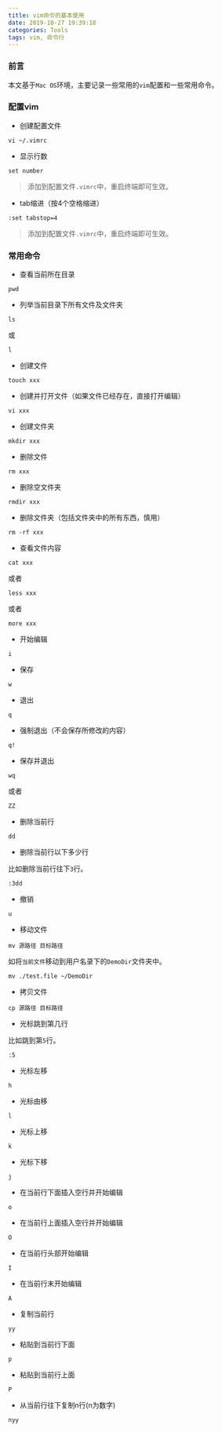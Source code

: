 ```yaml
---
title: vim命令的基本使用
date: 2019-10-27 19:39:18
categories: Tools
tags: vim, 命令行
---
```


### 前言

本文基于`Mac OS`环境，主要记录一些常用的`vim`配置和一些常用命令。

### 配置vim

- 创建配置文件

```
vi ~/.vimrc
```

* 显示行数

```
set number
```

> 添加到配置文件`.vimrc`中，重启终端即可生效。

* tab缩进（按4个空格缩进）

```
:set tabstop=4
```

> 添加到配置文件`.vimrc`中，重启终端即可生效。

### 常用命令

- 查看当前所在目录

```
pwd
```

- 列举当前目录下所有文件及文件夹

```
ls
```

或

```
l
```

- 创建文件

```
touch xxx
```

- 创建并打开文件（如果文件已经存在，直接打开编辑）

```
vi xxx
```

- 创建文件夹

```
mkdir xxx
```

- 删除文件

```
rm xxx
```

- 删除空文件夹

```
rmdir xxx
```

- 删除文件夹（包括文件夹中的所有东西，慎用）

```
rm -rf xxx
```

- 查看文件内容

```
cat xxx
```

或者

```
less xxx
```

或者

```
more xxx
```

- 开始编辑

```
i
```

- 保存

```
w
```

- 退出

```
q
```

- 强制退出（不会保存所修改的内容）

```
q!
```

- 保存并退出

```
wq
```

或者

```
ZZ
```

- 删除当前行

```
dd
```

- 删除当前行以下多少行

比如删除当前行往下`3`行。

```
:3dd
```

- 撤销

```
u
```

- 移动文件

```
mv 源路径 目标路径
```

如将`当前文件`移动到用户名录下的`DemoDir`文件夹中。

```
mv ./test.file ~/DemoDir
```

- 拷贝文件

```
cp 源路径 目标路径
```

- 光标跳到第几行

比如跳到第`5`行。

```
:5
```

- 光标左移

```
h
```

- 光标由移

```
l
```

- 光标上移

```
k
```

- 光标下移

```
j
```

- 在当前行下面插入空行并开始编辑

```
o
```

- 在当前行上面插入空行并开始编辑

```
O
```

- 在当前行头部开始编辑

```
I
```

- 在当前行末开始编辑

```
A
```

- 复制当前行

```
yy
```

- 粘贴到当前行下面

```
p
```

- 粘贴到当前行上面

```
P
```

- 从当前行往下复制n行(n为数字)

```
nyy
```

